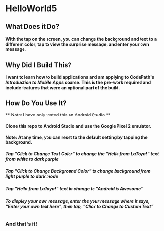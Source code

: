 # HelloWorld5 #

## What Does it Do?
#### With the tap on the screen, you can change the background and text to a different color, tap to view the surprise message, and enter your own message. 

## Why Did I Build This?
#### I want to learn how to build applications and am applying to CodePath's *Introduction to Mobile Apps* course. This is the pre-work required and include features that were an optional part of the build.

## How Do You Use It?
** Note: I have only tested this on Android Studio **

#### Clone this repo to Android Studio and use the Google Pixel 2 emulator. 

#### Note: At any time, you can reset to the default setting by tapping the background.

##### Tap "Click to Change Text Color" to change the "Hello from LaToya!" text from *white* to *dark purple*
##### Tap "Click to Change Background Color" to change background from *light purple* to *dark mode*
##### Tap "Hello from LaToya!" text to change to "Android is Awesome"
##### To display your own message, enter the your message where it says, "Enter your own text here", then tap, "Click to Change to Custom Text"
#
#
### And that's it!

